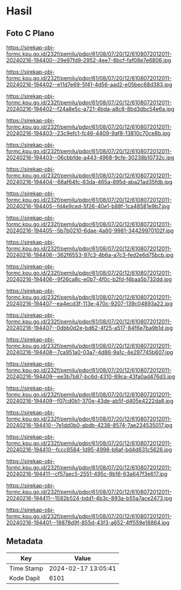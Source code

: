 # Hasil

## Foto C Plano

https://sirekap-obj-formc.kpu.go.id/232f/pemilu/pdpr/61/08/07/20/12/6108072012011-20240216-194400--29e97fd9-2952-4ee7-8bcf-faf08e7e6806.jpg

https://sirekap-obj-formc.kpu.go.id/232f/pemilu/pdpr/61/08/07/20/12/6108072012011-20240216-194402--e11d7e69-5f41-4d56-aad2-e05bec68d383.jpg

https://sirekap-obj-formc.kpu.go.id/232f/pemilu/pdpr/61/08/07/20/12/6108072012011-20240216-194402--f24a8e5c-a721-4bda-a8c8-8bd3dbc54e6a.jpg

https://sirekap-obj-formc.kpu.go.id/232f/pemilu/pdpr/61/08/07/20/12/6108072012011-20240216-194403--23c9efc1-fc46-4409-9af8-13810c70ce8b.jpg

https://sirekap-obj-formc.kpu.go.id/232f/pemilu/pdpr/61/08/07/20/12/6108072012011-20240216-194403--06cbbfde-a443-4968-9cfe-30238b10732c.jpg

https://sirekap-obj-formc.kpu.go.id/232f/pemilu/pdpr/61/08/07/20/12/6108072012011-20240216-194404--68af64fc-83da-465a-895d-aba21ad35fdb.jpg

https://sirekap-obj-formc.kpu.go.id/232f/pemilu/pdpr/61/08/07/20/12/6108072012011-20240216-194405--fd4e9ced-5f26-40e1-b88f-1ca48581e9b7.jpg

https://sirekap-obj-formc.kpu.go.id/232f/pemilu/pdpr/61/08/07/20/12/6108072012011-20240216-194405--5b7b0210-6dae-4a60-9981-34429970102f.jpg

https://sirekap-obj-formc.kpu.go.id/232f/pemilu/pdpr/61/08/07/20/12/6108072012011-20240216-194406--362f6553-97c3-4b6a-a7c3-fed2e6d75bcb.jpg

https://sirekap-obj-formc.kpu.go.id/232f/pemilu/pdpr/61/08/07/20/12/6108072012011-20240216-194406--9f26ca8c-e0b7-4f0c-b2fd-f4baa5b732dd.jpg

https://sirekap-obj-formc.kpu.go.id/232f/pemilu/pdpr/61/08/07/20/12/6108072012011-20240216-194407--ea4ecd3f-113e-470c-9207-139c04893a22.jpg

https://sirekap-obj-formc.kpu.go.id/232f/pemilu/pdpr/61/08/07/20/12/6108072012011-20240216-194407--0dbb0d2e-bd62-4f25-a517-84f6e7ba9b1d.jpg

https://sirekap-obj-formc.kpu.go.id/232f/pemilu/pdpr/61/08/07/20/12/6108072012011-20240216-194408--7ca951a0-03a7-4d86-9a1c-4e297745b607.jpg

https://sirekap-obj-formc.kpu.go.id/232f/pemilu/pdpr/61/08/07/20/12/6108072012011-20240216-194409--ee3b7b87-bc6d-4310-89ca-43fa0ad476d3.jpg

https://sirekap-obj-formc.kpu.go.id/232f/pemilu/pdpr/61/08/07/20/12/6108072012011-20240216-194409--f07cd0b1-370e-43de-ab5f-d405e4222da8.jpg

https://sirekap-obj-formc.kpu.go.id/232f/pemilu/pdpr/61/08/07/20/12/6108072012011-20240216-194410--7e1dd0b0-abdb-4238-8574-7ae234535017.jpg

https://sirekap-obj-formc.kpu.go.id/232f/pemilu/pdpr/61/08/07/20/12/6108072012011-20240216-194410--fccc8584-1d95-4998-b6af-bd4d631c5626.jpg

https://sirekap-obj-formc.kpu.go.id/232f/pemilu/pdpr/61/08/07/20/12/6108072012011-20240216-194411--cf57aec5-2551-495c-9b16-63a647f3e617.jpg

https://sirekap-obj-formc.kpu.go.id/232f/pemilu/pdpr/61/08/07/20/12/6108072012011-20240216-194411--1582b524-bdd1-4b3c-893a-b55a7ace2473.jpg

https://sirekap-obj-formc.kpu.go.id/232f/pemilu/pdpr/61/08/07/20/12/6108072012011-20240216-194401--19878d9f-855d-43f3-a652-4ff559e18864.jpg


## Metadata

| Key        | Value               |
| ---------- | ------------------- |
| Time Stamp | 2024-02-17 13:05:41 |
| Kode Dapil | 6101                |



